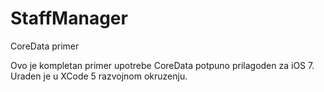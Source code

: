 # StaffManager
CoreData primer

Ovo je kompletan primer upotrebe CoreData potpuno prilagoden za iOS 7. Uraden je u XCode 5 razvojnom okruzenju.
